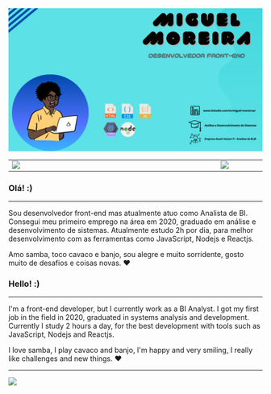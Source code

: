<img src="./img/GITHUBPROFILE.png">

<center>
<table>
    <tr>
        <td><img width="400px" align="left" src="https://github-readme-stats.vercel.app/api/top-langs/?username=larissa144&hide=html&layout=compact&theme=buefy" /></td>
        <td><img width="495px" align="left" src="https://github-readme-stats.vercel.app/api?username=larissa144&theme=buefy"/></td>
    </tr>   
</table>
</center>

### Olá! :)

---

Sou desenvolvedor front-end mas atualmente atuo como Analista de BI. Consegui meu primeiro emprego na área em 2020, graduado em análise e desenvolvimento de sistemas. Atualmente estudo 2h por dia, para melhor desenvolvimento com as ferramentas como JavaScript, Nodejs e Reactjs. 

Amo samba, toco cavaco e banjo, sou alegre e muito sorridente, gosto muito de desafios e coisas novas. :heart:


### Hello! :)
---



I'm a front-end developer, but I currently work as a BI Analyst. I got my first job in the field in 2020, graduated in systems analysis and development. Currently I study 2 hours a day, for the best development with tools such as JavaScript, Nodejs and Reactjs.

I love samba, I play cavaco and banjo, I'm happy and very smiling, I really like challenges and new things. :heart:

---


![](https://komarev.com/ghpvc/?username=larissa144&color=blue&style=flat)